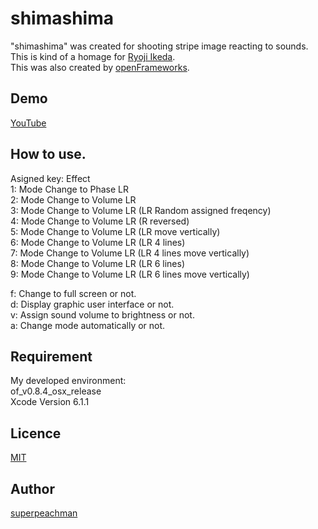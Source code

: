 shimashima
====

"shimashima" was created for shooting stripe image reacting to sounds.  
This is kind of a homage for [Ryoji Ikeda](http://www.ryojiikeda.com/).  
This was also created by [openFrameworks](http://www.openframeworks.cc/).  

## Demo

[YouTube](https://www.youtube.com/watch?v=3mMqRqEbx2o)

## How to use.

Asigned key: Effect  
1: Mode Change to Phase LR  
2: Mode Change to Volume LR  
3: Mode Change to Volume LR (LR Random assigned freqency)  
4: Mode Change to Volume LR (R reversed)  
5: Mode Change to Volume LR (LR move vertically)  
6: Mode Change to Volume LR (LR 4 lines)  
7: Mode Change to Volume LR (LR 4 lines move vertically)  
8: Mode Change to Volume LR (LR 6 lines)  
9: Mode Change to Volume LR (LR 6 lines move vertically)  

f: Change to full screen or not.  
d: Display graphic user interface or not.  
v: Assign sound volume to brightness or not.  
a: Change mode automatically or not.  

## Requirement

My developed environment:  
of_v0.8.4_osx_release  
Xcode Version 6.1.1  

## Licence

[MIT](https://github.com/tcnksm/tool/blob/master/LICENCE)

## Author

[superpeachman](https://github.com/superpeachman)
